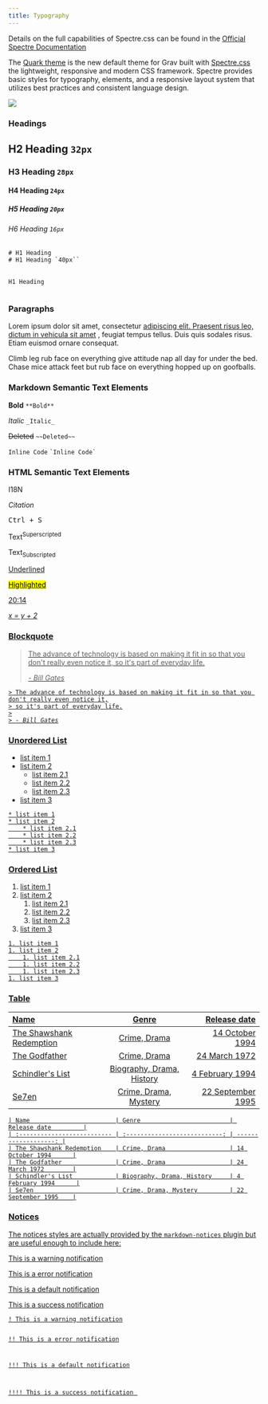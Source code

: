 ```yaml
---
title: Typography
---
```


<div class="notices yellow">
<p>Details on the full capabilities of Spectre.css can be found in the <a href="https://picturepan2.github.io/spectre/elements.html">Official Spectre Documentation</a>
</p>

</div>
<p>The <a href="https://github.com/getgrav/grav-theme-quark">Quark theme</a>
 is the new default theme for Grav built with <a href="https://picturepan2.github.io/spectre/">Spectre.css</a>
 the lightweight, responsive and modern CSS framework. Spectre provides  basic styles for typography, elements, and a responsive layout system that utilizes best practices and consistent language design.</p>
<img src="https://images-assets.nasa.gov/image/0000559/0000559~thumb.jpg"/><h3>Headings</h3>
<h2>H2 Heading <code>32px</code>
</h2>
<h3>H3 Heading <code>28px</code>
</h3>
<h4>H4 Heading <code>24px</code>
</h4>
<h5>H5 Heading <code>20px</code>
</h5>
<h6>H6 Heading <code>16px</code>
</h6>
<pre><code class="language-html"># H1 Heading
# H1 Heading `40px`</small>`

<span class="h1">H1 Heading</span></code>
</pre>
<h3>Paragraphs</h3>
<p>Lorem ipsum dolor sit amet, consectetur <a href="/gravcms/typography">adipiscing elit. Praesent risus leo, dictum in vehicula sit amet</a>
, feugiat tempus tellus. Duis quis sodales risus. Etiam euismod ornare consequat.</p>
<p>Climb leg rub face on everything give attitude nap all day for under the bed. Chase mice attack feet but rub face on everything hopped up on goofballs.</p>
<h3>Markdown Semantic Text Elements</h3>
<p><strong>Bold</strong>
 <code>**Bold**</code>
</p>
<p><em>Italic</em>
 <code>_Italic_</code>
</p>
<p><del>Deleted</del>
 <code>~~Deleted~~</code>
</p>
<p><code>Inline Code</code>
 <code>`Inline Code`</code>
</p>
<h3>HTML Semantic Text Elements</h3>
<p><abbr>I18N</abbr>
 <code><abbr></code>
</p>
<p><cite>Citation</cite>
 <code><cite></code>
</p>
<p><kbd>Ctrl + S</kbd>
 <code><kbd></code>
</p>
<p>Text<sup>Superscripted</sup>
 <code><sup></code>
</p>
<p>Text<sub>Subscripted</sub>
 <code><sub></code>
</p>
<p><u>Underlined</u>
 <code><u></code>
</p>
<p><mark>Highlighted</mark>
 <code><mark></code>
</p>
<p><time>20:14</time>
 <code><time></code>
</p>
<p><var>x = y + 2</var>
 <code><var></code>
</p>
<h3>Blockquote</h3>
<blockquote>
<p>The advance of technology is based on making it fit in so that you don't really even notice it,
so it's part of everyday life.</p>

<p><cite>- Bill Gates</cite>
</p>

</blockquote>
<pre><code class="language-markdown">> The advance of technology is based on making it fit in so that you don't really even notice it,
> so it's part of everyday life.
>
> <cite>- Bill Gates</cite></code>
</pre>
<h3>Unordered List</h3>
<ul>
<li>list item 1</li>

<li>list item 2
<ul>
<li>list item 2.1</li>

<li>list item 2.2</li>

<li>list item 2.3</li>

</ul>
</li>

<li>list item 3</li>

</ul>
<pre><code class="language-markdown">* list item 1
* list item 2
    * list item 2.1
    * list item 2.2
    * list item 2.3
* list item 3</code>
</pre>
<h3>Ordered List</h3>
<ol>
<li>list item 1</li>

<li>list item 2
<ol>
<li>list item 2.1</li>

<li>list item 2.2</li>

<li>list item 2.3</li>

</ol>
</li>

<li>list item 3</li>

</ol>
<pre><code class="language-markdown">1. list item 1
1. list item 2
    1. list item 2.1
    1. list item 2.2
    1. list item 2.3
1. list item 3</code>
</pre>
<h3>Table</h3>
<table>
<thead>
<tr>
<th style="text-align: left;">Name</th>

<th style="text-align: center;">Genre</th>

<th style="text-align: right;">Release date</th>

</tr>

</thead>

<tbody>
<tr>
<td style="text-align: left;">The Shawshank Redemption</td>

<td style="text-align: center;">Crime, Drama</td>

<td style="text-align: right;">14 October 1994</td>

</tr>

<tr>
<td style="text-align: left;">The Godfather</td>

<td style="text-align: center;">Crime, Drama</td>

<td style="text-align: right;">24 March 1972</td>

</tr>

<tr>
<td style="text-align: left;">Schindler's List</td>

<td style="text-align: center;">Biography, Drama, History</td>

<td style="text-align: right;">4 February 1994</td>

</tr>

<tr>
<td style="text-align: left;">Se7en</td>

<td style="text-align: center;">Crime, Drama, Mystery</td>

<td style="text-align: right;">22 September 1995</td>

</tr>

</tbody>

</table>
<pre><code class="language-markdown">| Name                        | Genre                         | Release date         |
| :-------------------------- | :---------------------------: | -------------------: |
| The Shawshank Redemption    | Crime, Drama                  | 14 October 1994      |
| The Godfather               | Crime, Drama                  | 24 March 1972        |
| Schindler's List            | Biography, Drama, History     | 4 February 1994      |
| Se7en                       | Crime, Drama, Mystery         | 22 September 1995    |</code>
</pre>
<h3>Notices</h3>
<p>The notices styles are actually provided by the <code>markdown-notices</code>
 plugin but are useful enough to include here:</p>
<div class="notices yellow">
<p>This is a warning notification</p>

</div>
<div class="notices red">
<p>This is a error notification</p>

</div>
<div class="notices blue">
<p>This is a default notification</p>

</div>
<div class="notices green">
<p>This is a success notification</p>

</div>
<pre><code class="language-markdown">! This is a warning notification

!! This is a error notification

!!! This is a default notification

!!!! This is a success notification</code>
</pre>
